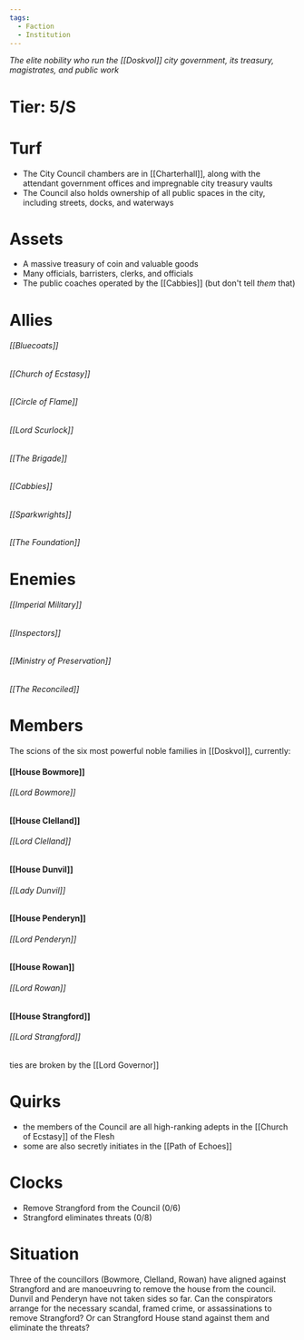 ```yaml
---
tags:
  - Faction
  - Institution
---
```

*The elite nobility who run the [[Doskvol]] city government, its treasury, magistrates, and public work*
# Tier: 5/S
# Turf
- The City Council chambers are in [[Charterhall]], along with the attendant government offices and impregnable city treasury vaults
- The Council also holds ownership of all public spaces in the city, including streets, docks, and waterways
# Assets
- A massive treasury of coin and valuable goods
- Many officials, barristers, clerks, and officials
- The public coaches operated by the [[Cabbies]] (but don't tell *them* that)
# Allies
###### [[Bluecoats]]
###### [[Church of Ecstasy]]
###### [[Circle of Flame]]
###### [[Lord Scurlock]]
###### [[The Brigade]]
###### [[Cabbies]]
###### [[Sparkwrights]]
###### [[The  Foundation]]
# Enemies
###### [[Imperial Military]]
###### [[Inspectors]]
###### [[Ministry of Preservation]]
###### [[The Reconciled]]
# Members
The scions of the six most powerful noble families in [[Doskvol]], currently: 
#### [[House Bowmore]]
###### [[Lord Bowmore]]
#### [[House Clelland]]
###### [[Lord Clelland]]
#### [[House Dunvil]]
###### [[Lady Dunvil]]
#### [[House Penderyn]]
###### [[Lord Penderyn]]
#### [[House Rowan]]
###### [[Lord Rowan]]
#### [[House Strangford]]
###### [[Lord Strangford]]
ties are broken by the [[Lord Governor]]
# Quirks
- the members of the Council are all high-ranking adepts in the [[Church of Ecstasy]] of the Flesh
- some are also secretly initiates in the [[Path of Echoes]]
# Clocks
- Remove Strangford from the Council (0/6)
- Strangford eliminates threats (0/8)
# Situation
Three of the councillors (Bowmore, Clelland, Rowan) have aligned against Strangford and are manoeuvring to remove the house from the council. Dunvil and Penderyn have not taken sides so far. 
Can the conspirators arrange for the necessary scandal, framed crime, or assassinations to remove Strangford? 
Or can Strangford House stand against them and eliminate the threats?